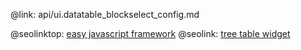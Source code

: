 @link: api/ui.datatable_blockselect_config.md

@seolinktop: [easy javascript framework](https://webix.com)
@seolink: [tree table widget](https://webix.com/widget/treetable/)